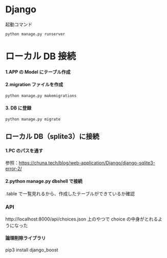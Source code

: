 # Django

起動コマンド

```bash
python manage.py runserver
```

# ローカル DB 接続

#### 1.APP の Model にテーブル作成

#### 2.migration ファイルを作成

```bash
python manage.py makemigrations
```

#### 3. DB に登録

```bash
python manage.py migrate
```

## ローカル DB（splite3）に接続

#### 1.PC のパスを通す

参照：https://chuna.tech/blog/web-application/Django/django-sqlite3-error-2/

#### 2.python manage.py dbshell で接続

.table で一覧見れるから、作成したテーブルができているか確認

### API

http://localhost:8000/api/choices.json
上のやつで choice の中身がとれるようになった

#### 論理削除ライブラリ

pip3 install django_boost
